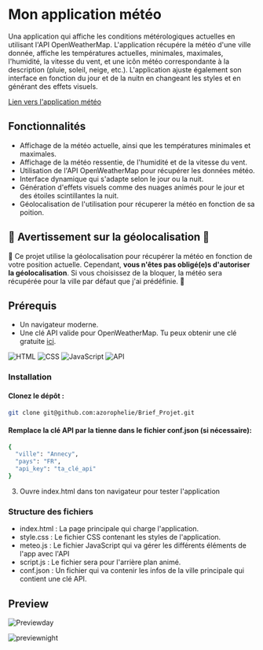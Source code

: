 # Mon application météo
Una application qui affiche les conditions métérologiques actuelles en utilisant l'API OpenWeatherMap.
L'application récupére la météo d'une ville donnée, affiche les températures actuelles, minimales, maximales, l'humidité, 
la vitesse du vent, et une icôn météo correspondante à la description (pluie, soleil, neige, etc.). 
L'application ajuste également son interface en fonction du jour et de la nuitn en changeant les styles et en générant des 
effets visuels.

[Lien vers l'application météo](https://brief-weatherapp.netlify.app/)

## Fonctionnalités
- Affichage de la météo actuelle, ainsi que les températures minimales et maximales.
- Affichage de la météo ressentie, de l'humidité et de la vitesse du vent.
- Utilisation de l'API OpenWeatherMap pour récupérer les données météo.
- Interface dynamique qui s'adapte selon le jour ou la nuit.
- Génération d'effets visuels comme des nuages animés pour le jour et des étoiles scintillantes la nuit.
- Géolocalisation de l'utilisation pour récuperer la météo en fonction de sa poition.

## 🚨 Avertissement sur la géolocalisation 🚨
🚨 Ce projet utilise la géolocalisation pour récupérer la météo en fonction de votre position actuelle. 
Cependant, **vous n'êtes pas obligé(e)s d'autoriser la géolocalisation**. Si vous choisissez de la bloquer, la météo sera récupérée pour la ville par défaut que j'ai prédéfinie.
 🚨


## Prérequis
- Un navigateur moderne.
- Une clé API valide pour OpenWeatherMap. Tu peux obtenir une clé gratuite [ici](https://openweathermap.org/).

![HTML](https://img.shields.io/badge/HTML-FF69B4)
![CSS](https://img.shields.io/badge/CSS-blue)
![JavaScript](https://img.shields.io/badge/JavaScript-yellow)
![API](https://img.shields.io/badge/API-green)



### Installation 

#### Clonez le dépôt :

```sh 
git clone git@github.com:azorophelie/Brief_Projet.git
```

#### Remplace la clé API par la tienne dans le fichier conf.json (si nécessaire):

```sh
{
  "ville": "Annecy",
  "pays": "FR",
  "api_key": "ta_clé_api"
}
```
3. Ouvre index.html dans ton navigateur pour tester l'application

### Structure des fichiers 
- index.html : La page principale qui charge l'application.
- style.css : Le fichier CSS contenant les styles de l'application.
- meteo.js : Le fichier JavaScript qui va gérer les différents éléments de l'app avec l'API
- script.js : Le fichier sera pour l'arrière plan animé.
- conf.json : Un fichier qui va contenir les infos de la ville principale qui contient une clé API.

## Preview 


![Previewday](https://github.com/user-attachments/assets/116970cd-a1bd-4302-8959-64f5a3cbf05d)


![previewnight](https://github.com/user-attachments/assets/8e29040d-6155-48c8-8d30-3170a65fee74)

